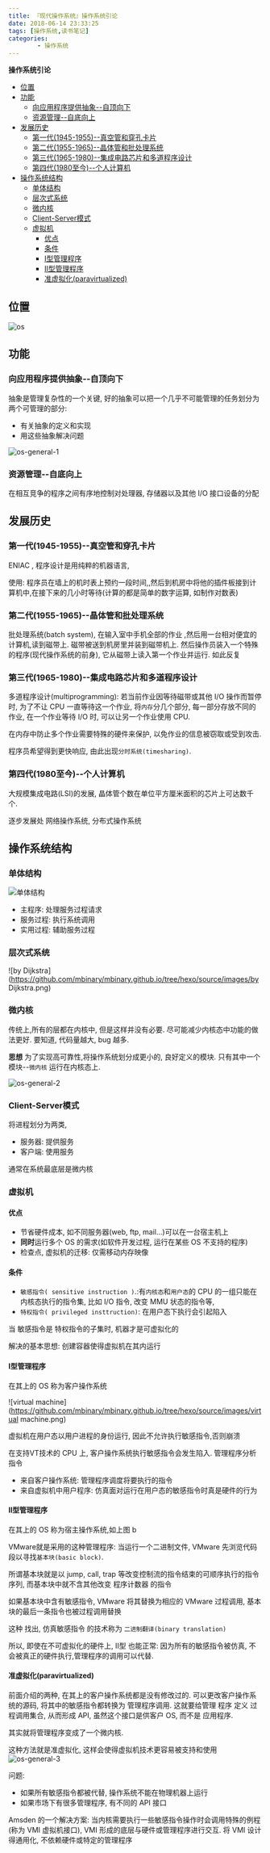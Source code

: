 ```yaml
---
title: 『现代操作系统』操作系统引论
date: 2018-06-14 23:33:25
tags: [操作系统,读书笔记]
categories: 
        - 操作系统
---
```


**操作系统引论**

<!-- more -->

<!-- TOC -->

- [位置](#位置)
- [功能](#功能)
    - [向应用程序提供抽象--自顶向下](#向应用程序提供抽象--自顶向下)
    - [资源管理--自底向上](#资源管理--自底向上)
- [发展历史](#发展历史)
    - [第一代(1945-1955)--真空管和穿孔卡片](#第一代1945-1955--真空管和穿孔卡片)
    - [第二代(1955-1965)--晶体管和批处理系统](#第二代1955-1965--晶体管和批处理系统)
    - [第三代(1965-1980)--集成电路芯片和多道程序设计](#第三代1965-1980--集成电路芯片和多道程序设计)
    - [第四代(1980至今)--个人计算机](#第四代1980至今--个人计算机)
- [操作系统结构](#操作系统结构)
    - [单体结构](#单体结构)
    - [层次式系统](#层次式系统)
    - [微内核](#微内核)
    - [Client-Server模式](#client-server模式)
    - [虚拟机](#虚拟机)
        - [优点](#优点)
        - [条件](#条件)
        - [Ⅰ型管理程序](#ⅰ型管理程序)
        - [Ⅱ型管理程序](#ⅱ型管理程序)
        - [准虚拟化(paravirtualized)](#准虚拟化paravirtualized)

<!-- /TOC -->

<a id="markdown-位置" name="位置"></a>
## 位置
![os](https://github.com/mbinary/mbinary.github.io/tree/hexo/source/images/os.png)

<a id="markdown-功能" name="功能"></a>
## 功能
<a id="markdown-向应用程序提供抽象--自顶向下" name="向应用程序提供抽象--自顶向下"></a>
### 向应用程序提供抽象--自顶向下
抽象是管理复杂性的一个关键, 好的抽象可以把一个几乎不可能管理的任务划分为两个可管理的部分:
* 有关抽象的定义和实现
* 用这些抽象解决问题

![os-general-1](https://github.com/mbinary/mbinary.github.io/tree/hexo/source/images/os-general-1.png)
<a id="markdown-资源管理--自底向上" name="资源管理--自底向上"></a>
### 资源管理--自底向上
在相互竞争的程序之间有序地控制对处理器,  存储器以及其他 I/O 接口设备的分配

<a id="markdown-发展历史" name="发展历史"></a>
## 发展历史
<a id="markdown-第一代1945-1955--真空管和穿孔卡片" name="第一代1945-1955--真空管和穿孔卡片"></a>
### 第一代(1945-1955)--真空管和穿孔卡片
ENIAC ,  程序设计是用纯粹的机器语言,

使用: 程序员在墙上的机时表上预约一段时间,,然后到机房中将他的插件板接到计算机中,在接下来的几小时等待(计算的都是简单的数字运算, 如制作对数表)

<a id="markdown-第二代1955-1965--晶体管和批处理系统" name="第二代1955-1965--晶体管和批处理系统"></a>
### 第二代(1955-1965)--晶体管和批处理系统
批处理系统(batch system), 在输入室中手机全部的作业 ,然后用一台相对便宜的计算机,读到磁带上. 磁带被送到机房里并装到磁带机上. 然后操作员装入一个特殊的程序(现代操作系统的前身), 它从磁带上读入第一个作业并运行. 如此反复

<a id="markdown-第三代1965-1980--集成电路芯片和多道程序设计" name="第三代1965-1980--集成电路芯片和多道程序设计"></a>
### 第三代(1965-1980)--集成电路芯片和多道程序设计
多道程序设计(multiprogramming): 若当前作业因等待磁带或其他 I/O 操作而暂停时, 为了不让 CPU 一直等待这一个作业, 将`内存`分几个部分, 每一部分存放不同的作业, 在一个作业等待 I/O 时, 可以让另一个作业使用 CPU. 

在内存中防止多个作业需要特殊的硬件来保护, 以免作业的信息被窃取或受到攻击.

程序员希望得到更快响应, 由此出现`分时系统(timesharing)`.

<a id="markdown-第四代1980至今--个人计算机" name="第四代1980至今--个人计算机"></a>
### 第四代(1980至今)--个人计算机
大规模集成电路(LSI)的发展, 晶体管个数在单位平方厘米面积的芯片上可达数千个.

逐步发展处 网络操作系统, 分布式操作系统

<a id="markdown-操作系统结构" name="操作系统结构"></a>
## 操作系统结构
<a id="markdown-单体结构" name="单体结构"></a>
### 单体结构
![单体结构](https://github.com/mbinary/mbinary.github.io/tree/hexo/source/images/单体结构.png)

* 主程序: 处理服务过程请求
* 服务过程: 执行系统调用
* 实用过程: 辅助服务过程


<a id="markdown-层次式系统" name="层次式系统"></a>
### 层次式系统
![by Dijkstra](https://github.com/mbinary/mbinary.github.io/tree/hexo/source/images/by Dijkstra.png)

<a id="markdown-微内核" name="微内核"></a>
### 微内核
传统上,所有的层都在内核中, 但是这样并没有必要. 尽可能减少内核态中功能的做法更好. 要知道, 代码量越大, bug 越多. 

**思想**
为了实现高可靠性,将操作系统划分成更小的, 良好定义的模块. 只有其中一个模块--`微内核` 运行在内核态上. 

![os-general-2](https://github.com/mbinary/mbinary.github.io/tree/hexo/source/images/os-general-2.png)

<a id="markdown-client-server模式" name="client-server模式"></a>
### Client-Server模式
将进程划分为两类,
* 服务器: 提供服务
* 客户端: 使用服务

通常在系统最底层是微内核

<a id="markdown-虚拟机" name="虚拟机"></a>
### 虚拟机   

<a id="markdown-优点" name="优点"></a>
#### 优点
* 节省硬件成本, 如不同服务器(web, ftp, mail...)可以在一台宿主机上
* **同时**运行多个 OS 的需求(如软件开发过程, 运行在某些 OS 不支持的程序)
* 检查点, 虚拟机的迁移: 仅需移动内存映像


<a id="markdown-条件" name="条件"></a>
#### 条件
* `敏感指令( sensitive instruction )`.:有`内核态`和`用户态`的 CPU 的一组只能在内核态执行的指令集, 比如 I/O 指令, 改变 MMU 状态的指令等,
* `特权指令( privileged insttruction)`: 在用户态下执行会引起陷入


当 敏感指令是  特权指令的子集时, 机器才是可虚拟化的

解决的基本思想: 创建容器使得虚拟机在其内运行



<a id="markdown-ⅰ型管理程序" name="ⅰ型管理程序"></a>
#### Ⅰ型管理程序
在其上的 OS 称为客户操作系统

![virtual machine](https://github.com/mbinary/mbinary.github.io/tree/hexo/source/images/virtual machine.png)

虚拟机在用户态以用户进程的身份运行, 因此不允许执行敏感指令,否则崩溃

在支持VT技术的 CPU 上, 客户操作系统执行敏感指令会发生陷入. 管理程序分析指令
* 来自客户操作系统: 管理程序调度将要执行的指令
* 来自虚拟机中用户程序: 仿真面对运行在用户态的敏感指令时真是硬件的行为




<a id="markdown-ⅱ型管理程序" name="ⅱ型管理程序"></a>
#### Ⅱ型管理程序
在其上的 OS 称为宿主操作系统,如上图 b

VMware就是采用的这种管理程序:
 当运行一个二进制文件, VMware 先浏览代码段以寻找`基本块(basic block)`. 

所谓基本块就是以 jump, call, trap 等改变控制流的指令结束的可顺序执行的指令序列, 而基本块中就不含其他改变 程序计数器 的指令

如果基本块中含有敏感指令, VMware 将其替换为相应的 VMware 过程调用, 基本块的最后一条指令也被过程调用替换

这种 找出, 仿真敏感指令 的技术称为 `二进制翻译(binary translation)`

所以, 即使在不可虚拟化的硬件上, Ⅱ型 也能正常: 因为所有的敏感指令被仿真, 不会被真正的硬件执行,管理程序的调用可以代替.

<a id="markdown-准虚拟化paravirtualized" name="准虚拟化paravirtualized"></a>
#### 准虚拟化(paravirtualized)
前面介绍的两种, 在其上的客户操作系统都是没有修改过的. 可以更改客户操作系统的源码, 将其中的敏感指令都转换为 管理程序调用. 这就要给管理 程序 定义 过程调用集合, 从而形成 API, 虽然这个接口是供客户 OS, 而不是 应用程序. 

其实就将管理程序变成了一个微内核.

这种方法就是准虚拟化, 这样会使得虚拟机技术更容易被支持和使用
![os-general-3](https://github.com/mbinary/mbinary.github.io/tree/hexo/source/images/os-general-3.png)

问题:
* 如果所有敏感指令都被代替, 操作系统不能在物理机器上运行
* 如果市场下有很多管理程序, 有不同的 API 接口


Amsden 的一个解决方案:
当内核需要执行一些敏感指令操作时会调用特殊的例程(称为 VMI 虚拟机接口), VMI 形成的底层与硬件或管理程序进行交互. 将 VMI 设计得通用化, 不依赖硬件或特定的管理程序

